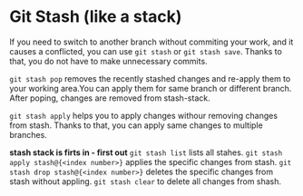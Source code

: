 # Git Stash (like a stack)
If you need to switch to another branch without commiting your work, and it causes a conflicted, you can use `git stash` or `git stash save`. Thanks to that, you do not have to make unnecessary commits.

`git stash pop` removes the recently stashed changes and re-apply them to your working area.You can apply them for same branch or different branch. After poping, changes are removed from stash-stack.

`git stash apply` helps you to apply changes withour removing changes from stash. Thanks to that, you can apply same changes to multiple branches.

__stash stack is firts in - first out__
`git stash list` lists all stahes.
`git stash apply stash@{<index number>}` applies the specific changes from stash.
`git stash drop stash@{<index number>}` deletes the specific changes from stash without appling.
`git stash clear` to delete all changes from shash.

